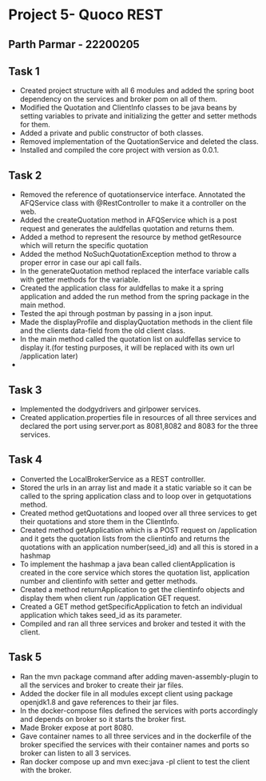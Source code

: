 # Project 5- Quoco REST
## Parth Parmar - 22200205


## Task 1

- Created project structure with all 6 modules and added the spring boot dependency on the services and broker pom on all of them.
- Modified the Quotation and ClientInfo classes to be java beans by setting variables to private and initializing the getter and setter methods for them.
- Added a private and public constructor of both classes.
- Removed implementation of the QuotationService and deleted the class.
- Installed and compiled the core project with version as 0.0.1.

## Task 2

- Removed the reference of quotationservice interface. Annotated the AFQService class with @RestController to make it a controller on the web.
- Added the createQuotation method in AFQService which is a post request and generates the auldfellas quotation and returns them.
- Added a method to represent the resource by method getResource which will return the specific quotation
- Added the method NoSuchQuotationException method to throw a proper error in case our api call fails.
- In the generateQuotation method replaced the interface variable calls with getter methods for the variable.
- Created the application class for auldfellas to make it a spring application and added the run method from the spring package in the main method.
- Tested the api through postman by passing in a json input.
- Made the displayProfile and displayQuotation methods in the client file and the clients data-field from the old client class.
- In the main method called the quotation list on auldfellas service to display it.(for testing purposes, it will be replaced with its own url /application later)
- 

## Task 3

- Implemented the dodgydrivers and girlpower services.
- Created application.properties file in resources of all three services and declared the port using server.port as 8081,8082 and 8083 for the three services.

## Task 4

- Converted the LocalBrokerService as a REST controlller.
- Stored the urls in an array list and made it a static variable so it can be called to the spring application class and to loop over in getquotations method.
- Created method getQuotations and looped over all three services to get their quotations and store them in the ClientInfo.
- Created method getApplication which is a POST request on /application and it gets the quotation lists from the clientinfo and returns the quotations with an application number(seed_id) and all this is stored in a hashmap
- To implement the hashmap a java bean called clientApplication is created in the core service which stores the quotation list, application number and clientinfo with setter and getter methods.
- Created a method returnApplication to get the clientinfo objects and display them when client run /application GET request.
- Created a GET method getSpecificApplication to fetch an individual application which takes seed_id as its parameter.
- Compiled and ran all three services and broker and tested it with the client.

## Task 5

- Ran the mvn package command after adding maven-assembly-plugin to all the services and broker to create their jar files.
- Added the docker file in all modules except client using package openjdk1.8 and gave references to their jar files.
- In the docker-compose files defined the services with ports accordingly and depends on broker so it starts the broker first.
- Made Broker expose at port 8080.
- Gave container names to all three services and in the dockerfile of the broker specified the services with their container names and ports so broker can listen to all 3 services.
- Ran docker compose up and mvn exec:java -pl client to test the client with the broker.